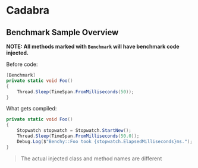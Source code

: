 # Cadabra

## Benchmark Sample Overview

**NOTE: All methods marked with `Benchmark` will have benchmark code injected.**

Before code:
```csharp
[Benchmark]
private static void Foo()
{
    Thread.Sleep(TimeSpan.FromMilliseconds(50));
}
```

What gets compiled:
```csharp	[Benchmark]
private static void Foo()
{
    Stopwatch stopwatch = Stopwatch.StartNew();
    Thread.Sleep(TimeSpan.FromMilliseconds(50.0));
    Debug.Log($"Benchy::Foo took {stopwatch.ElapsedMilliseconds}ms.");
}
```
> The actual injected class and method names are different
